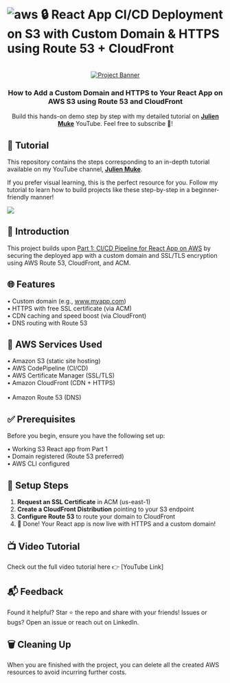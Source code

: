# ![aws](https://github.com/julien-muke/Search-Engine-Website-using-AWS/assets/110755734/01cd6124-8014-4baa-a5fe-bd227844d263) 🔒 React App CI/CD Deployment on S3 with Custom Domain & HTTPS using Route 53 + CloudFront

<div align="center">

  <br />
    <a href="https://youtu.be/o4fNDCAqyzM" target="_blank">
      <img src="https://github.com/user-attachments/assets/e6a72dcf-a68d-4c23-ab94-4371c4a8f37b" alt="Project Banner">
    </a>
  <br />

<h3 align="center">How to Add a Custom Domain and HTTPS to Your React App on AWS S3 using Route 53 and CloudFront</h3>

   <div align="center">
     Build this hands-on demo step by step with my detailed tutorial on <a href="http://www.youtube.com/@julienmuke/videos" target="_blank"><b>Julien Muke</b></a> YouTube. Feel free to subscribe 🔔!
    </div>
</div>

## 🚨 Tutorial

This repository contains the steps corresponding to an in-depth tutorial available on my YouTube
channel, <a href="http://www.youtube.com/@julienmuke/videos" target="_blank"><b>Julien Muke</b></a>.

If you prefer visual learning, this is the perfect resource for you. Follow my tutorial to learn how to build projects
like these step-by-step in a beginner-friendly manner!

<a href="https://youtu.be/o4fNDCAqyzM" target="_blank"><img src="https://github.com/sujatagunale/EasyRead/assets/151519281/1736fca5-a031-4854-8c09-bc110e3bc16d" /></a>

## <a name="introduction">🤖 Introduction</a>

This project builds upon [Part 1: CI/CD Pipeline for React App on AWS](#) by securing the deployed app with a custom domain and SSL/TLS encryption using AWS Route 53, CloudFront, and ACM.


## <a name="steps">🌐 Features</a>

• Custom domain (e.g., www.myapp.com)<br>
• HTTPS with free SSL certificate (via ACM)<br>
• CDN caching and speed boost (via CloudFront)<br>
• DNS routing with Route 53<br>

## <a name="steps">🧰 AWS Services Used</a>

• Amazon S3 (static site hosting)<br>
• AWS CodePipeline (CI/CD)<br>
• AWS Certificate Manager (SSL/TLS)<br>
• Amazon CloudFront (CDN + HTTPS)<br>  
• Amazon Route 53 (DNS)<br>

## <a name="pre">✅ Prerequisites</a>

Before you begin, ensure you have the following set up:
 
• Working S3 React app from Part 1<br>
• Domain registered (Route 53 preferred)<br>
• AWS CLI configured<br>

## <a name="steps">🚀 Setup Steps</a>

1. **Request an SSL Certificate** in ACM (us-east-1)<br>
2. **Create a CloudFront Distribution** pointing to your S3 endpoint<br>
3. **Configure Route 53** to route your domain to CloudFront<br>
4.  🎉 Done! Your React app is now live with HTTPS and a custom domain!<br>  

## 📺 Video Tutorial
Check out the full video tutorial here 👉 [YouTube Link]

## 📬 Feedback
Found it helpful? Star ⭐ the repo and share with your friends!
Issues or bugs? Open an issue or reach out on LinkedIn.


## 🗑️ Cleaning Up

When you are finished with the project, you can delete all the created AWS resources to avoid incurring further costs.
